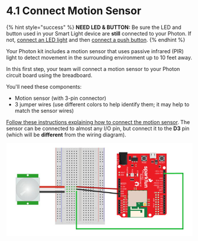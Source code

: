 # 4.1 Connect Motion Sensor

{% hint style="success" %}
**NEED LED & BUTTON:**  Be sure the LED and button used in your Smart Light device are **still** connected to your Photon. If not, [connect an LED light](https://docs.idew.org/code-internet-of-things/references/physical-outputs/led-lights#how-to-connect-led) and then [connect a push button](https://docs.idew.org/code-internet-of-things/references/physical-inputs/push-buttons#how-to-connect-button).
{% endhint %}

Your Photon kit includes a motion sensor that uses passive infrared \(PIR\) light to detect movement in the surrounding environment up to 10 feet away.

In this first step, your team will connect a motion sensor to your Photon circuit board using the breadboard.

You'll need these components:

* Motion sensor \(with 3-pin connector\)
* 3 jumper wires \(use different colors to help identify them; it may help to match the sensor wires\)

[Follow these instructions explaining how to connect the motion sensor](https://docs.idew.org/code-internet-of-things/references/physical-inputs/motion-sensor). The sensor can be connected to almost any I/O pin, but connect it to the **D3** pin \(which will be **different** from the wiring diagram\).

![Example Wiring Diagram for a Motion Sensor](../../.gitbook/assets/experiment-9a.jpg)



